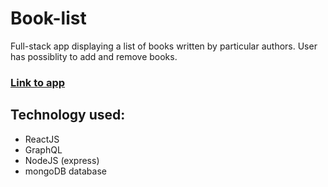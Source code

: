 # Book-list

Full-stack app displaying a list of books written by particular authors. User has possiblity to add and remove books.

### [Link to app]()

## Technology used:

- ReactJS
- GraphQL
- NodeJS (express)
- mongoDB database